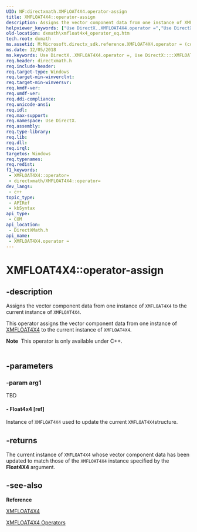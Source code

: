 ```yaml
---
UID: NF:directxmath.XMFLOAT4X4.operator-assign
title: XMFLOAT4X4::operator-assign
description: Assigns the vector component data from one instance of XMFLOAT4X4 to the current instance of XMFLOAT4X4.
helpviewer_keywords: ["Use DirectX..XMFLOAT4X4.operator =","Use DirectX::::XMFLOAT4X4::operator =","XMFLOAT4X4 structure [DirectX Math Support APIs]","operator = method","XMFLOAT4X4.operator =","XMFLOAT4X4.operator-assign","XMFLOAT4X4.operator=","XMFLOAT4X4::operator-assign","XMFLOAT4X4::operator=","dxmath.xmfloat4x4_operator_eq","operator = method [DirectX Math Support APIs]","operator = method [DirectX Math Support APIs]","XMFLOAT4X4 structure","operator="]
old-location: dxmath\xmfloat4x4_operator_eq.htm
tech.root: dxmath
ms.assetid: M:Microsoft.directx_sdk.reference.XMFLOAT4X4.operator = (const XMFLOAT4X4)
ms.date: 12/05/2018
ms.keywords: Use DirectX..XMFLOAT4X4.operator =, Use DirectX::::XMFLOAT4X4::operator =, XMFLOAT4X4 structure [DirectX Math Support APIs],operator = method, XMFLOAT4X4.operator =, XMFLOAT4X4.operator-assign, XMFLOAT4X4.operator=, XMFLOAT4X4::operator-assign, XMFLOAT4X4::operator=, dxmath.xmfloat4x4_operator_eq, operator = method [DirectX Math Support APIs], operator = method [DirectX Math Support APIs],XMFLOAT4X4 structure, operator=
req.header: directxmath.h
req.include-header: 
req.target-type: Windows
req.target-min-winverclnt: 
req.target-min-winversvr: 
req.kmdf-ver: 
req.umdf-ver: 
req.ddi-compliance: 
req.unicode-ansi: 
req.idl: 
req.max-support: 
req.namespace: Use DirectX.
req.assembly: 
req.type-library: 
req.lib: 
req.dll: 
req.irql: 
targetos: Windows
req.typenames: 
req.redist: 
f1_keywords:
 - XMFLOAT4X4::operator=
 - directxmath/XMFLOAT4X4::operator=
dev_langs:
 - c++
topic_type:
 - APIRef
 - kbSyntax
api_type:
 - COM
api_location:
 - DirectXMath.h
api_name:
 - XMFLOAT4X4.operator =
---
```


# XMFLOAT4X4::operator-assign


## -description

Assigns the vector component data from one instance of <code>XMFLOAT4X4</code> to the current
	instance of <code>XMFLOAT4X4</code>.
    

This operator assigns the vector component data from one instance of <a href="https://msdn.microsoft.com/92991b18-60a5-41ec-85de-690ac6e5f1e2">XMFLOAT4X4</a> to the current instance of <code>XMFLOAT4X4</code>.
<div class="alert"><b>Note</b>  This operator is only available under C++.
    </div><div> </div>

## -parameters

### -param arg1

TBD




#### - Float4x4 [ref]

Instance of <code>XMFLOAT4X4</code> used to update the current <code>XMFLOAT4X4</code>structure.

## -returns

 The current instance of
	    <code>XMFLOAT4X4</code> whose vector component data has been updated to match those of the
	    <code>XMFLOAT4X4</code> instance specified by the <b>Float4X4</b> argument.

## -see-also

<b>Reference</b>



<a href="https://msdn.microsoft.com/92991b18-60a5-41ec-85de-690ac6e5f1e2">XMFLOAT4X4</a>



<a href="https://msdn.microsoft.com/e52712dc-2d94-4bc1-a0e8-2ea274bc3062">XMFLOAT4X4 Operators</a>

